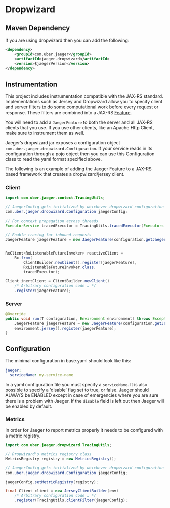 # Dropwizard

## Maven Dependency
If you are using dropwizard then you can add the following:
```xml
<dependency>
    <groupId>com.uber.jaeger</groupId>
    <artifactId>jaeger-dropwizard</artifactId>
    <version>$jaegerVersion</version>
</dependency>
```

## Instrumentation
This project includes instrumentation compatible with the JAX-RS standard. Implementations such as 
Jersey and Dropwizard allow you to specify client and server filters to do some computational work 
before every request or response. These filters are combined into a 
JAX-RS [Feature](https://jersey.java.net/apidocs/2.9/jersey/javax/ws/rs/core/Feature.html).

You will need to add a `JaegerFeature` to both the server and all JAX-RS clients that you use.
If you use other clients, like an Apache Http Client, make sure to instrument them as well.

Jaeger’s dropwizard jar exposes a configuration object `com.uber.jaeger.dropwizard.Configuration`.
If your service reads in its configuration through a pojo object then you can use this Configuration
class to read the yaml format specified above.

The following is an example of adding the Jaeger Feature to a JAX-RS based framework that creates 
a dropwizard/jersey client.

### Client
```java
import com.uber.jaeger.context.TracingUtils;

// JaegerConfig gets initialized by whichever dropwizard configuration reader you are using.
com.uber.jaeger.dropwizard.Configuration jaegerConfig;

// For context propagation across threads
ExecutorService tracedExecutor = TracingUtils.tracedExecutor(Executors.newCachedThreadPool());

// Enable tracing for inbound requests
JaegerFeature jaegerFeature = new JaegerFeature(configuration.getJaegerConfig());


RxClient<RxListenableFutureInvoker> reactiveClient = 
    Rx.from(
        ClientBuilder.newClient().register(jaegerFeature),
        RxListenableFutureInvoker.class,
        tracedExecutor);

Client inertClient = ClientBuilder.newClient()
    /* Arbitrary configuration code … */
    .register(jaegerFeature);
```

### Server
```java
@Override
public void run(T configuration, Environment environment) throws Exception {
    JaegerFeature jaegerFeature = new JaegerFeature(configuration.getJaegerConfig());
    environment.jersey().register(jaegerFeature);
}
```

## Configuration

The minimal configuration in base.yaml should look like this:
```yaml
jaeger:
  serviceName: my-service-name 
```
In a yaml configuration file you must specify a `serviceName`. It is also possible to specify
a ‘disable’ flag set to true, or false.  Jaeger should ALWAYS be ENABLED except in case of
emergencies where you are sure there is a problem with Jaeger.  If the `disable` field is left out
then Jaeger will be enabled by default.

### Metrics
In order for Jaeger to report metrics properly it needs to be configured with a metric registry.  
```java
import com.uber.jaeger.dropwizard.TracingUtils;

// Dropwizard's metrics registry class
MetricsRegistry registry = new MetricsRegistry();

// JaegerConfig gets initialized by whichever dropwizard configuration reader you are using.
com.uber.jaeger.dropwizard.Configuration jaegerConfig;

jaegerConfig.setMetricRegistry(registry);

final Client client = new JerseyClientBuilder(env)
    /* Arbitrary configuration code … */
    .register(TracingUtils.clientFilter(jaegerConfig);
```
